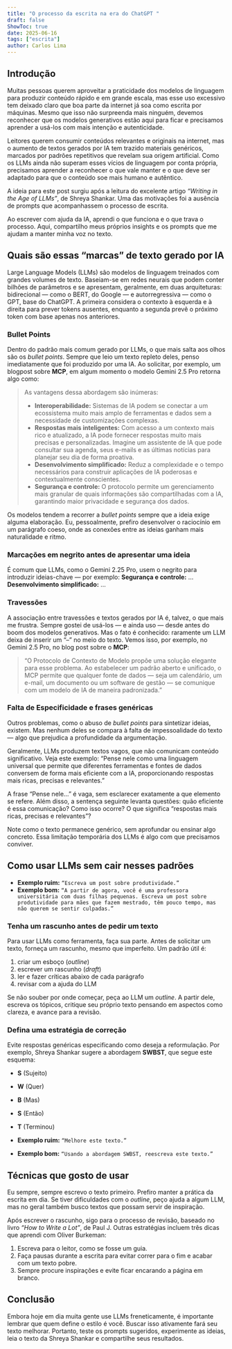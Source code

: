 ```yaml
---
title: "O processo da escrita na era do ChatGPT "
draft: false
ShowToc: true
date: 2025-06-16
tags: ["escrita"]
author: Carlos Lima
---
```


## Introdução

Muitas pessoas querem aproveitar a praticidade dos modelos de linguagem para produzir conteúdo rápido e em grande escala, mas esse uso excessivo tem deixado claro que boa parte da internet já soa como escrita por máquinas. Mesmo que isso não surpreenda mais ninguém, devemos reconhecer que os modelos generativos estão aqui para ficar e precisamos aprender a usá-los com mais intenção e autenticidade.

Leitores querem consumir conteúdos relevantes e originais na internet, mas o aumento de textos gerados por IA tem trazido materiais genéricos, marcados por padrões repetitivos que revelam sua origem artificial. Como os LLMs ainda não superam esses vícios de linguagem por conta própria, precisamos aprender a reconhecer o que vale manter e o que deve ser adaptado para que o conteúdo soe mais humano e autêntico.

A ideia para este post surgiu após a leitura do excelente artigo *“Writing in the Age of LLMs”*, de Shreya Shankar. Uma das motivações foi a ausência de prompts que acompanhassem o processo de escrita.

Ao escrever com ajuda da IA, aprendi o que funciona e o que trava o processo. Aqui, compartilho meus próprios insights e os prompts que me ajudam a manter minha voz no texto.

## Quais são essas “marcas” de texto gerado por IA

Large Language Models (LLMs) são modelos de linguagem treinados com grandes volumes de texto. Baseiam-se em redes neurais que podem conter bilhões de parâmetros e se apresentam, geralmente, em duas arquiteturas: bidirecional — como o BERT, do Google — e autorregressiva — como o GPT, base do ChatGPT. A primeira considera o contexto à esquerda e à direita para prever tokens ausentes, enquanto a segunda prevê o próximo token com base apenas nos anteriores.

### Bullet Points

Dentro do padrão mais comum gerado por LLMs, o que mais salta aos olhos são os *bullet points*. Sempre que leio um texto repleto deles, penso imediatamente que foi produzido por uma IA. Ao solicitar, por exemplo, um blogpost sobre **MCP**, em algum momento o modelo Gemini 2.5 Pro retorna algo como:

> As vantagens dessa abordagem são inúmeras:
> * **Interoperabilidade:** Sistemas de IA podem se conectar a um ecossistema muito mais amplo de ferramentas e dados sem a necessidade de customizações complexas.
> * **Respostas mais inteligentes:** Com acesso a um contexto mais rico e atualizado, a IA pode fornecer respostas muito mais precisas e personalizadas. Imagine um assistente de IA que pode consultar sua agenda, seus e-mails e as últimas notícias para planejar seu dia de forma proativa.
> * **Desenvolvimento simplificado:** Reduz a complexidade e o tempo necessários para construir aplicações de IA poderosas e contextualmente conscientes.
> * **Segurança e controle:** O protocolo permite um gerenciamento mais granular de quais informações são compartilhadas com a IA, garantindo maior privacidade e segurança dos dados.

Os modelos tendem a recorrer a *bullet points* sempre que a ideia exige alguma elaboração. Eu, pessoalmente, prefiro desenvolver o raciocínio em um parágrafo coeso, onde as conexões entre as ideias ganham mais naturalidade e ritmo.

### Marcações em negrito antes de apresentar uma ideia

É comum que LLMs, como o Gemini 2.25 Pro, usem o negrito para introduzir ideias-chave — por exemplo:
**Segurança e controle:** …
**Desenvolvimento simplificado:** …

### Travessões

A associação entre travessões e textos gerados por IA é, talvez, o que mais me frustra. Sempre gostei de usá-los — e ainda uso — desde antes do boom dos modelos generativos. Mas o fato é conhecido: raramente um LLM deixa de inserir um “–” no meio do texto. Vemos isso, por exemplo, no Gemini 2.5 Pro, no blog post sobre o **MCP**:

> “O Protocolo de Contexto de Modelo propõe uma solução elegante para esse problema. Ao estabelecer um padrão aberto e unificado, o MCP permite que qualquer fonte de dados — seja um calendário, um e-mail, um documento ou um software de gestão — se comunique com um modelo de IA de maneira padronizada.”

### Falta de Especificidade e frases genéricas

Outros problemas, como o abuso de *bullet points* para sintetizar ideias, existem. Mas nenhum deles se compara à falta de impessoalidade do texto — algo que prejudica a profundidade da argumentação.

Geralmente, LLMs produzem textos vagos, que não comunicam conteúdo significativo. Veja este exemplo: “Pense nele como uma linguagem universal que permite que diferentes ferramentas e fontes de dados conversem de forma mais eficiente com a IA, proporcionando respostas mais ricas, precisas e relevantes.”

A frase “Pense nele…” é vaga, sem esclarecer exatamente a que elemento se refere. Além disso, a sentença seguinte levanta questões: quão eficiente é essa comunicação? Como isso ocorre? O que significa “respostas mais ricas, precisas e relevantes”?

Note como o texto permanece genérico, sem aprofundar ou ensinar algo concreto. Essa limitação temporária dos LLMs é algo com que precisamos conviver.

## Como usar LLMs sem cair nesses padrões

* **Exemplo ruim:** `“Escreva um post sobre produtividade.”`
* **Exemplo bom:** `“A partir de agora, você é uma professora universitária com duas filhas pequenas. Escreva um post sobre produtividade para mães que fazem mestrado, têm pouco tempo, mas não querem se sentir culpadas.”`

### Tenha um rascunho antes de pedir um texto

Para usar LLMs como ferramenta, faça sua parte. Antes de solicitar um texto, forneça um rascunho, mesmo que imperfeito. Um padrão útil é:

1.  criar um esboço (*outline*)
2.  escrever um rascunho (*draft*)
3.  ler e fazer críticas abaixo de cada parágrafo
4.  revisar com a ajuda do LLM

Se não souber por onde começar, peça ao LLM um *outline*. A partir dele, escreva os tópicos, critique seu próprio texto pensando em aspectos como clareza, e avance para a revisão.

### Defina uma estratégia de correção

Evite respostas genéricas especificando como deseja a reformulação. Por exemplo, Shreya Shankar sugere a abordagem **SWBST**, que segue este esquema:

* **S** (Sujeito)
* **W** (Quer)
* **B** (Mas)
* **S** (Então)
* **T** (Terminou)

* **Exemplo ruim:** `“Melhore este texto.”`
* **Exemplo bom:** `“Usando a abordagem SWBST, reescreva este texto.”`

## Técnicas que gosto de usar

Eu sempre, sempre escrevo o texto primeiro. Prefiro manter a prática da escrita em dia. Se tiver dificuldades com o *outline*, peço ajuda a algum LLM, mas no geral também busco textos que possam servir de inspiração.

Após escrever o rascunho, sigo para o processo de revisão, baseado no livro *“How to Write a Lot”*, de Paul J. Outras estratégias incluem três dicas que aprendi com Oliver Burkeman:

1.  Escreva para o leitor, como se fosse um guia.
2.  Faça pausas durante a escrita para evitar correr para o fim e acabar com um texto pobre.
3.  Sempre procure inspirações e evite ficar encarando a página em branco.

## Conclusão

Embora hoje em dia muita gente use LLMs freneticamente, é importante lembrar que quem define o estilo é você. Buscar isso ativamente fará seu texto melhorar. Portanto, teste os prompts sugeridos, experimente as ideias, leia o texto da Shreya Shankar e compartilhe seus resultados.
